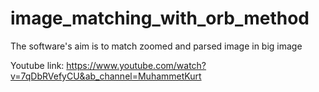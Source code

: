 # image_matching_with_orb_method
The software's aim is to match zoomed and parsed image in big image

Youtube link: https://www.youtube.com/watch?v=7qDbRVefyCU&ab_channel=MuhammetKurt
